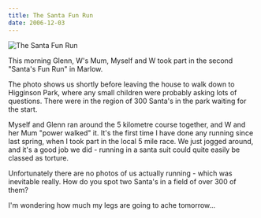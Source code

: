 ```yaml
---
title: The Santa Fun Run
date: 2006-12-03
---
```


![The Santa Fun Run](https://source.unsplash.com/cckf4TsHAuw/1600x900)

This morning Glenn, W's Mum, Myself and W took part in the second "Santa's Fun Run" in Marlow.

The photo shows us shortly before leaving the house to walk down to Higginson Park, where any small children were probably asking lots of questions. There were in the region of 300 Santa's in the park waiting for the start.

Myself and Glenn ran around the 5 kilometre course together, and W and her Mum "power walked" it. It's the first time I have done any running since last spring, when I took part in the local 5 mile race. We just jogged around, and it's a good job we did - running in a santa suit could quite easily be classed as torture.

Unfortunately there are no photos of us actually running - which was inevitable really. How do you spot two Santa's in a field of over 300 of them?

I'm wondering how much my legs are going to ache tomorrow...